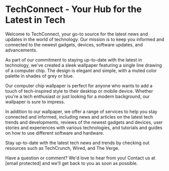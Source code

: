 <!--font:Poppins-->

# TechConnect - Your Hub for the Latest in Tech

Welcome to TechConnect, your go-to source for the latest news and updates in the world of technology. Our mission is to keep you informed and connected to the newest gadgets, devices, software updates, and advancements.

As part of our commitment to staying up-to-date with the latest in technology, we've created a sleek wallpaper featuring a single line drawing of a computer chip. The design is elegant and simple, with a muted color palette in shades of grey or blue.

Our computer chip wallpaper is perfect for anyone who wants to add a touch of tech-inspired style to their desktop or mobile device. Whether you're a tech enthusiast or just looking for a modern background, our wallpaper is sure to impress.

In addition to our wallpaper, we offer a range of services to help you stay connected and informed, including news and articles on the latest tech trends and developments, reviews of the newest gadgets and devices, user stories and experiences with various technologies, and tutorials and guides on how to use different software and hardware.

Stay up-to-date with the latest tech news and trends by checking out resources such as TechCrunch, Wired, and The Verge.

Have a question or comment? We'd love to hear from you! Contact us at [email protected] and we'll get back to you as soon as possible.

<!--

Write me content for website with wallpaper which alt text is:

"A wallpaper with a single line drawing of a computer chip, in a muted color palette such as grey or blue."

The name/title of the page should not be 1:1 copy of the alt text but rather a real content of the website which is using this wallpaper.

- Use markdown format 
- Start with heading
- Heading should be short and concise
- The content should look like a real website 
- The website should not be about the wallpaper, wallpaper is just a related background
- Heading should be contain work "wallpaper" or "background"
- Include real sections like references, contact, user stories, etc. use things relevant to the page purpose.
- Feel free to use structure like headings, bullets, numbering, blockquotes, paragraphs, horizontal lines, etc.
- You can use formatting like bold or _italic_
- You can include UTF-8 emojis
- Links should be only #hash anchors (and you can refer to the document itself)
- Do not include images


---


# TechConnect - Connecting You to the Latest in Technology

## About Us
At TechConnect, we are dedicated to providing you with the latest news and updates in the world of technology. From new gadgets and devices to software updates and advancements, we strive to keep you informed and up-to-date.

## Our Services
We offer a range of services to help you stay connected and informed, including:

- News and articles on the latest tech trends and developments
- Reviews of the newest gadgets and devices
- User stories and experiences with various technologies
- Tutorials and guides on how to use different software and hardware

## Our Wallpaper
As part of our commitment to staying up-to-date with the latest in technology, we have created a wallpaper that features a single line drawing of a computer chip. The design is simple yet elegant, with a muted color palette in shades of grey or blue.

Our wallpaper is perfect for anyone who wants to add a touch of tech-inspired style to their desktop or mobile device. Whether you're a tech enthusiast or just looking for a sleek and modern background, our computer chip wallpaper is sure to impress.

## How to Download
To download our wallpaper, simply click on the link below and save the image to your device. Then, set it as your desktop or mobile background to enjoy the sleek and stylish design.

[Download our Computer Chip Wallpaper](#)

## References
Stay up-to-date with the latest tech news and trends by checking out these resources:

- [TechCrunch](#)
- [Wired](#)
- [The Verge](#)

## Contact Us
Have a question or comment? We'd love to hear from you! Contact us at [email protected] and we'll get back to you as soon as possible.


---


Heading is too long, rewrite whole content.


---


# TechConnect - Stay Up-to-Date with the Latest in Technology

At TechConnect, we are dedicated to providing you with the latest news and updates in the world of technology. From new gadgets and devices to software updates and advancements, we strive to keep you informed and connected.

As part of our commitment to staying up-to-date with the latest in technology, we have created a sleek and stylish wallpaper featuring a single line drawing of a computer chip. The design is simple yet elegant, with a muted color palette in shades of grey or blue.

Our computer chip wallpaper is perfect for anyone who wants to add a touch of tech-inspired style to their desktop or mobile device. Whether you're a tech enthusiast or just looking for a modern background, our wallpaper is sure to impress.

In addition to our wallpaper, we offer a range of services to help you stay connected and informed, including news and articles on the latest tech trends and developments, reviews of the newest gadgets and devices, user stories and experiences with various technologies, and tutorials and guides on how to use different software and hardware.

Stay up-to-date with the latest tech news and trends by checking out resources such as TechCrunch, Wired, and The Verge.

Have a question or comment? We'd love to hear from you! Contact us at [email protected] and we'll get back to you as soon as possible.


---


Heading is too long, rewrite whole content.


---


# TechConnect - Your Source for the Latest in Technology

At TechConnect, we're passionate about keeping you informed and connected to the latest advancements in technology. That's why we offer a range of services, including news and articles on the newest tech trends, reviews of the latest gadgets and devices, user stories and experiences, and tutorials and guides on how to use different software and hardware.

As part of our commitment to staying up-to-date with the latest in technology, we've created a sleek and stylish wallpaper featuring a single line drawing of a computer chip. The design is elegant and simple, with a muted color palette in shades of grey or blue.

Our computer chip wallpaper is perfect for anyone who wants to add a touch of tech-inspired style to their desktop or mobile device. Whether you're a tech enthusiast or just looking for a modern background, our wallpaper is sure to impress.

Stay up-to-date with the latest tech news and trends by checking out resources such as TechCrunch, Wired, and The Verge.

Have a question or comment? We'd love to hear from you! Contact us at [email protected] and we'll get back to you as soon as possible.


---


Heading is too long, rewrite whole content.


---


# TechConnect - Your Hub for the Latest in Tech

Welcome to TechConnect, your go-to source for the latest news and updates in the world of technology. Our mission is to keep you informed and connected to the newest gadgets, devices, software updates, and advancements.

As part of our commitment to staying up-to-date with the latest in technology, we've created a sleek wallpaper featuring a single line drawing of a computer chip. The design is elegant and simple, with a muted color palette in shades of grey or blue.

Our computer chip wallpaper is perfect for anyone who wants to add a touch of tech-inspired style to their desktop or mobile device. Whether you're a tech enthusiast or just looking for a modern background, our wallpaper is sure to impress.

In addition to our wallpaper, we offer a range of services to help you stay connected and informed, including news and articles on the latest tech trends and developments, reviews of the newest gadgets and devices, user stories and experiences with various technologies, and tutorials and guides on how to use different software and hardware.

Stay up-to-date with the latest tech news and trends by checking out resources such as TechCrunch, Wired, and The Verge.

Have a question or comment? We'd love to hear from you! Contact us at [email protected] and we'll get back to you as soon as possible.


---


Write me a Google font which is best fitting for the website.

Pick from the list:
- Montserrat
- Poppins
- IBM Plex Sans
- Great Vibes
- Raleway
- Lato
- Exo 2
- Roboto
- Futura
- Barlow Condensed
- Alegreya
- Inter
- Open Sans
- Dancing Script
- Lobster
- Orbitron
- Playfair Display


Write just the font name nothing else.


---


Poppins

-->
